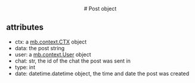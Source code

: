 <p align="center">
# Post object
</p>

## attributes

- ctx: a [mb.context.CTX](./ctx.md) object 
- data: the post string
- user: a [mb.context.User](./user.md) object 
- chat: str, the id of the chat the post was sent in 
- type: int
- date: datetime.datetime object, the time and date the post was created 
